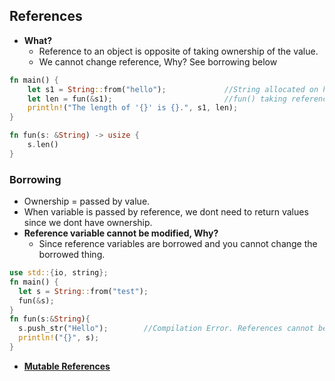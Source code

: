 ## References
- **What?** 
  - Reference to an object is opposite of taking ownership of the value.
  - We cannot change reference, Why? See borrowing below
```rust
fn main() {
    let s1 = String::from("hello");             //String allocated on heap can be resized.
    let len = fun(&s1);                         //fun() taking reference
    println!("The length of '{}' is {}.", s1, len);
}

fn fun(s: &String) -> usize {
    s.len()
}
```

### Borrowing
  - Ownership = passed by value.
  - When variable is passed by reference, we dont need to return values since we dont have ownership.
  - **Reference variable cannot be modified, Why?**
    - Since reference variables are borrowed and you cannot change the borrowed thing.
```rust
use std::{io, string};
fn main() {
  let s = String::from("test");
  fun(&s);
}
fn fun(s:&String){
  s.push_str("Hello");        //Compilation Error. References cannot be changed.
  println!("{}", s);
}
```

- **[Mutable References](Mutable_References)**

